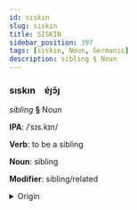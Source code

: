 ```yaml
---
id: sıskın
slug: sıskın
title: SISKIN
sidebar_position: 397
tags: [sıskın, Noun, Germanic]
description: sibling § Noun
---
```


### sıskın&emsp;<span kind="abugida">ɐ́ȷɔ̃ȷ</span>

*sibling* **§** Noun

**IPA**: /ˈsɪs.kɪn/

**Verb**: to be a sibling

**Noun**: sibling

**Modifier**: sibling/related

<details>
    <summary>Origin</summary>
    Iclandic systkin /ˈsɪs(t)kɪːn/<br/>
    <em>Germanic Language Family</em>
</details>
